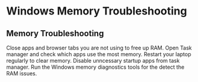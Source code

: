 # Windows Memory Troubleshooting 
## Memory Troubleshooting
Close apps and browser tabs you are not using to free up RAM.
Open Task manager and check which apps use the most memory.
Restart your laptop regularly to clear memory.
Disable unncessary startup apps from task manager.
Run the Windows memory diagnostics tools for the detect the RAM issues.
